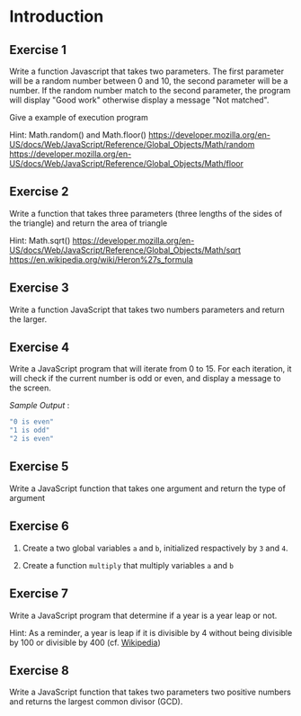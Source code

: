 # Introduction
## Exercise 1
Write a function Javascript that takes two parameters. The first parameter will be  a random number between 0 and 10, the second parameter will be a number. If the random number match to the second parameter, the program will display "Good work" otherwise display a message "Not matched".

Give a example of execution program

Hint: Math.random() and Math.floor()
https://developer.mozilla.org/en-US/docs/Web/JavaScript/Reference/Global_Objects/Math/random
https://developer.mozilla.org/en-US/docs/Web/JavaScript/Reference/Global_Objects/Math/floor

## Exercise 2

Write a function that takes three parameters (three lengths of the sides of the triangle) and return the area of triangle

Hint: Math.sqrt()
https://developer.mozilla.org/en-US/docs/Web/JavaScript/Reference/Global_Objects/Math/sqrt https://en.wikipedia.org/wiki/Heron%27s_formula

## Exercise 3

Write a function JavaScript that takes two numbers parameters and return the larger.

## Exercise 4

Write a JavaScript program that will iterate from 0 to 15. For each iteration, it will check if the current number is odd or even, and display a message to the screen.

*Sample Output* :
```javascript
"0 is even"
"1 is odd"
"2 is even"
```

## Exercise 5

Write a JavaScript function that takes one argument and return the type of argument

## Exercise 6

1. Create a two global variables `a` and `b`, initialized respactively by `3` and `4`.

2. Create a function `multiply` that multiply variables `a` and `b`

## Exercise 7

Write a JavaScript program that determine if a year is a year leap or not.

Hint: As a reminder, a year is leap if it is divisible by 4 without being divisible by 100 or divisible by 400 (cf. [Wikipedia](https://en.wikipedia.org/wiki/Leap_year))

## Exercise 8

Write a JavaScript function that takes two parameters two positive numbers and returns the largest common divisor (GCD).
